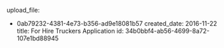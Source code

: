 upload_file:
  - 0ab79232-4381-4e73-b356-ad9e18081b57
created_date: 2016-11-22
title: For Hire Truckers Application
id: 34b0bbf4-ab56-4699-8a72-107e1bd88945
